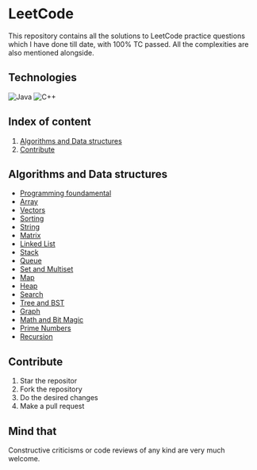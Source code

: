 # LeetCode

This repository contains all the solutions to LeetCode practice questions which I have done till date, with 100% TC passed.
All the complexities are also mentioned alongside.



## Technologies
![Java](https://img.shields.io/badge/java-%23ED8B00.svg?style=for-the-badge&logo=java&logoColor=white)
![C++](https://img.shields.io/badge/c++-%2300599C.svg?style=for-the-badge&logo=c%2B%2B&logoColor=white)




## Index of content

1. [Algorithms and Data structures](#Algorithms-and-Data-structures)
2. [Contribute](#Contribute)

## Algorithms and Data structures
* [Programming foundamental](#Programming-foundamentals)
* [Array](#Array-or-Vector)
* [Vectors](#Array-or-Vector)
* [Sorting](#Sorting)
* [String](#Strings)
* [Matrix](#Matrix)
* [Linked List](#Linked-List)
* [Stack](#Stack)
* [Queue](#Queue-and-Dequeu)
* [Set and Multiset](#Set)
* [Map](#Map)
* [Heap](#Heap)
* [Search](#Search)
* [Tree and BST](#Tree-and-Binary-Search-Tree)
* [Graph](#Graph)
* [Math and Bit Magic](#Math-and-BitMagic)
* [Prime Numbers](#Prime-numbers)
* [Recursion](#Recursion)


## Contribute
1. Star the repositor
2. Fork the repository
3. Do the desired changes 
4. Make a pull request


## Mind that
Constructive criticisms or code reviews of any kind are very much welcome.







